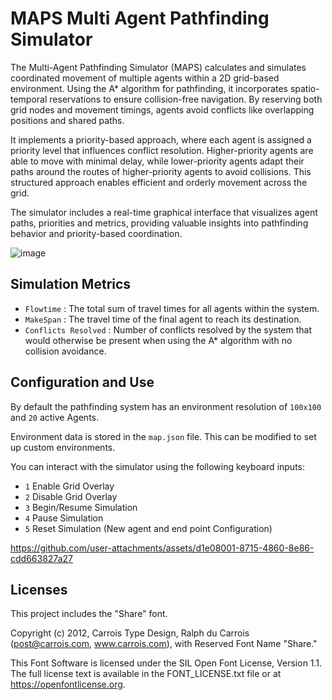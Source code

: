 # MAPS Multi Agent Pathfinding Simulator
The Multi-Agent Pathfinding Simulator (MAPS) calculates and simulates coordinated movement of multiple agents within a 2D grid-based environment. Using the A* algorithm for pathfinding, it incorporates spatio-temporal reservations to ensure collision-free navigation. By reserving both grid nodes and movement timings, agents avoid conflicts like overlapping positions and shared paths.

It implements a priority-based approach, where each agent is assigned a priority level that influences conflict resolution. Higher-priority agents are able to move with minimal delay, while lower-priority agents adapt their paths around the routes of higher-priority agents to avoid collisions. This structured approach enables efficient and orderly movement across the grid.

The simulator includes a real-time graphical interface that visualizes agent paths, priorities and metrics, providing valuable insights into pathfinding behavior and priority-based coordination.
<br />

![image](https://github.com/user-attachments/assets/2bdb6224-3770-4245-9044-6a6bbc5ce610)

## Simulation Metrics
- ```Flowtime``` : The total sum of travel times for all agents within the system.
- ```MakeSpan``` : The travel time of the final agent to reach its destination.
- ```Conflicts Resolved``` : Number of conflicts resolved by the system that would otherwise be present when using the A* algorithm with no collision avoidance.

## Configuration and Use
By default the pathfinding system has an environment resolution of ```100x100``` and ```20``` active Agents.

Environment data is stored in the ```map.json``` file. This can be modified to set up custom environments.

You can interact with the simulator using the following keyboard inputs:

- ```1``` Enable Grid Overlay
- ```2``` Disable Grid Overlay
- ```3``` Begin/Resume Simulation
- ```4``` Pause Simulation
- ```5``` Reset Simulation (New agent and end point Configuration)

https://github.com/user-attachments/assets/d1e08001-8715-4860-8e86-cdd663827a27

## Licenses
This project includes the "Share" font.

Copyright (c) 2012, Carrois Type Design, Ralph du Carrois (post@carrois.com, www.carrois.com), with Reserved Font Name "Share."

This Font Software is licensed under the SIL Open Font License, Version 1.1. The full license text is available in the FONT_LICENSE.txt file or at https://openfontlicense.org.
